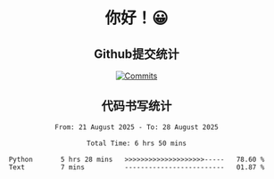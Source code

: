 <div align="center">
<h1>你好！😀</h1>

<h2>Github提交统计</h2>

[![Commits](https://github-readme-stats.ikunshare.com/api?username=ikun0014&include_all_commits=true&locale=cn&show_icons=true&bg_color=0,EC6C6C,FFD479,FFFC79,73FA79,73FDFF,D783FF)](https://github.com/ikun0014)

</div>



<div align="center">
<h2>代码书写统计</h2>
  
<!--START_SECTION:waka-->

```txt
From: 21 August 2025 - To: 28 August 2025

Total Time: 6 hrs 50 mins

Python       5 hrs 28 mins   >>>>>>>>>>>>>>>>>>>>-----   78.60 %
Text         7 mins          -------------------------   01.87 %
```

<!--END_SECTION:waka-->

</div>

